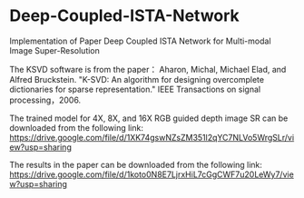 # Deep-Coupled-ISTA-Network
Implementation of Paper Deep Coupled ISTA Network for Multi-modal Image Super-Resolution

The KSVD software is from the paper： Aharon, Michal, Michael Elad, and Alfred Bruckstein. "K-SVD: An algorithm for designing overcomplete dictionaries for sparse representation." IEEE Transactions on signal processing，2006.

The trained model for 4X, 8X, and 16X RGB guided depth image SR can be downloaded from the following link: https://drive.google.com/file/d/1XK74gswNZsZM351l2qYC7NLVo5WrgSLr/view?usp=sharing

The results in the paper can be downloaded from the following link:
https://drive.google.com/file/d/1koto0N8E7LjrxHiL7cGgCWF7u20LeWy7/view?usp=sharing
